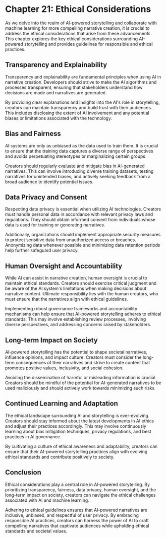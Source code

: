 Chapter 21: Ethical Considerations
==================================

As we delve into the realm of AI-powered storytelling and collaborate with machine learning for more compelling narrative creation, it is crucial to address the ethical considerations that arise from these advancements. This chapter explores the key ethical considerations surrounding AI-powered storytelling and provides guidelines for responsible and ethical practices.

**Transparency and Explainability**
-----------------------------------

Transparency and explainability are fundamental principles when using AI in narrative creation. Developers should strive to make the AI algorithms and processes transparent, ensuring that stakeholders understand how decisions are made and narratives are generated.

By providing clear explanations and insights into the AI's role in storytelling, creators can maintain transparency and build trust with their audiences. This includes disclosing the extent of AI involvement and any potential biases or limitations associated with the technology.

**Bias and Fairness**
---------------------

AI systems are only as unbiased as the data used to train them. It is crucial to ensure that the training data captures a diverse range of perspectives and avoids perpetuating stereotypes or marginalizing certain groups.

Creators should regularly evaluate and mitigate bias in AI-generated narratives. This can involve introducing diverse training datasets, testing narratives for unintended biases, and actively seeking feedback from a broad audience to identify potential issues.

**Data Privacy and Consent**
----------------------------

Respecting data privacy is essential when utilizing AI technologies. Creators must handle personal data in accordance with relevant privacy laws and regulations. They should obtain informed consent from individuals whose data is used for training or generating narratives.

Additionally, organizations should implement appropriate security measures to protect sensitive data from unauthorized access or breaches. Anonymizing data whenever possible and minimizing data retention periods help further safeguard user privacy.

**Human Oversight and Accountability**
--------------------------------------

While AI can assist in narrative creation, human oversight is crucial to maintain ethical standards. Creators should exercise critical judgment and be aware of the AI system's limitations when making decisions about narrative content. Ultimate responsibility lies with the human creators, who must ensure that the narratives align with ethical guidelines.

Implementing robust governance frameworks and accountability mechanisms can help ensure that AI-powered storytelling adheres to ethical standards. This may involve establishing review processes, involving diverse perspectives, and addressing concerns raised by stakeholders.

**Long-term Impact on Society**
-------------------------------

AI-powered storytelling has the potential to shape societal narratives, influence opinions, and impact culture. Creators must consider the long-term consequences of their narratives and strive to create content that promotes positive values, inclusivity, and social cohesion.

Avoiding the dissemination of harmful or misleading information is crucial. Creators should be mindful of the potential for AI-generated narratives to be used maliciously and should actively work towards minimizing such risks.

**Continued Learning and Adaptation**
-------------------------------------

The ethical landscape surrounding AI and storytelling is ever-evolving. Creators should stay informed about the latest developments in AI ethics and adjust their practices accordingly. This may involve continuously learning about bias mitigation techniques, privacy regulations, and best practices in AI governance.

By cultivating a culture of ethical awareness and adaptability, creators can ensure that their AI-powered storytelling practices align with evolving ethical standards and contribute positively to society.

Conclusion
----------

Ethical considerations play a central role in AI-powered storytelling. By prioritizing transparency, fairness, data privacy, human oversight, and the long-term impact on society, creators can navigate the ethical challenges associated with AI and machine learning.

Adhering to ethical guidelines ensures that AI-powered narratives are inclusive, unbiased, and respectful of user privacy. By embracing responsible AI practices, creators can harness the power of AI to craft compelling narratives that captivate audiences while upholding ethical standards and societal values.
